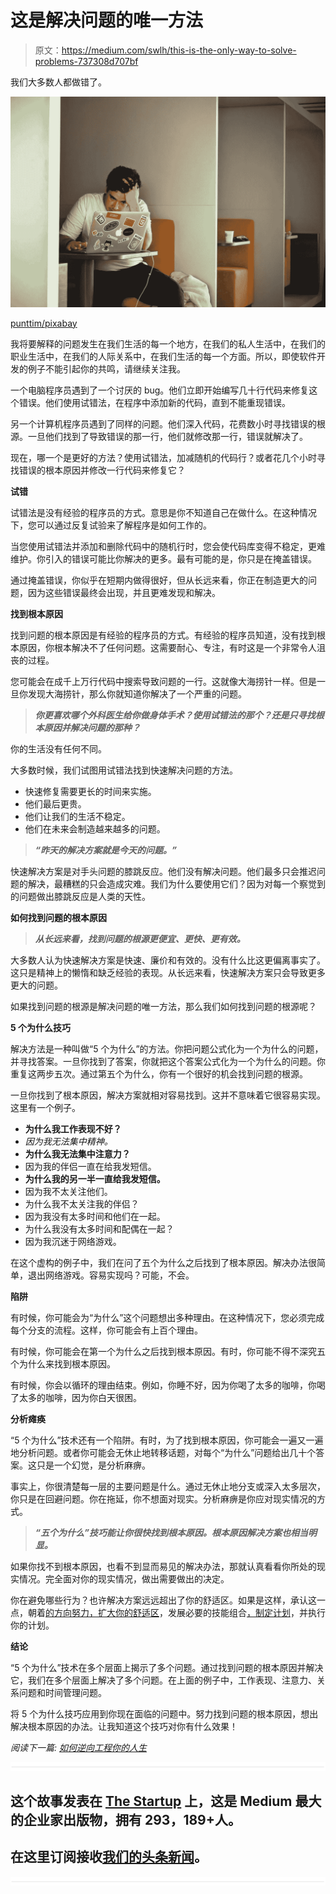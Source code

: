 # 这是解决问题的唯一方法

> 原文：<https://medium.com/swlh/this-is-the-only-way-to-solve-problems-737308d707bf>

我们大多数人都做错了。

![](img/bb01fd5f74ac1a5e88875de01fd9cd72.png)

[punttim/pixabay](https://pixabay.com/en/man-boy-laptop-cafe-frustrated-1246277/)

我将要解释的问题发生在我们生活的每一个地方，在我们的私人生活中，在我们的职业生活中，在我们的人际关系中，在我们生活的每一个方面。所以，即使软件开发的例子不能引起你的共鸣，请继续关注我。

一个电脑程序员遇到了一个讨厌的 bug。他们立即开始编写几十行代码来修复这个错误。他们使用试错法，在程序中添加新的代码，直到不能重现错误。

另一个计算机程序员遇到了同样的问题。他们深入代码，花费数小时寻找错误的根源。一旦他们找到了导致错误的那一行，他们就修改那一行，错误就解决了。

现在，哪一个是更好的方法？使用试错法，加减随机的代码行？或者花几个小时寻找错误的根本原因并修改一行代码来修复它？

**试错**

试错法是没有经验的程序员的方式。意思是你不知道自己在做什么。在这种情况下，您可以通过反复试验来了解程序是如何工作的。

当您使用试错法并添加和删除代码中的随机行时，您会使代码库变得不稳定，更难维护。你引入的错误可能比你解决的更多。最有可能的是，你只是在掩盖错误。

通过掩盖错误，你似乎在短期内做得很好，但从长远来看，你正在制造更大的问题，因为这些错误最终会出现，并且更难发现和解决。

**找到根本原因**

找到问题的根本原因是有经验的程序员的方式。有经验的程序员知道，没有找到根本原因，你根本解决不了任何问题。这需要耐心、专注，有时这是一个非常令人沮丧的过程。

您可能会在成千上万行代码中搜索导致问题的一行。这就像大海捞针一样。但是一旦你发现大海捞针，那么你就知道你解决了一个严重的问题。

> ***你更喜欢哪个外科医生给你做身体手术？使用试错法的那个？还是只寻找根本原因并解决问题的那种？***

你的生活没有任何不同。

大多数时候，我们试图用试错法找到快速解决问题的方法。

*   快速修复需要更长的时间来实施。
*   他们最后更贵。
*   他们让我们的生活不稳定。
*   他们在未来会制造越来越多的问题。

> ***“昨天的解决方案就是今天的问题。”***

快速解决方案是对手头问题的膝跳反应。他们没有解决问题。他们最多只会推迟问题的解决，最糟糕的只会造成灾难。我们为什么要使用它们？因为对每一个察觉到的问题做出膝跳反应是人类的天性。

**如何找到问题的根本原因**

> ***从长远来看，找到问题的根源更便宜、更快、更有效。***

大多数人认为快速解决方案是快速、廉价和有效的。没有什么比这更偏离事实了。这只是精神上的懒惰和缺乏经验的表现。从长远来看，快速解决方案只会导致更多更大的问题。

如果找到问题的根源是解决问题的唯一方法，那么我们如何找到问题的根源呢？

**5 个为什么技巧**

解决方法是一种叫做“5 个为什么”的方法。你把问题公式化为一个为什么的问题，并寻找答案。一旦你找到了答案，你就把这个答案公式化为一个为什么的问题。你重复这两步五次。通过第五个为什么，你有一个很好的机会找到问题的根源。

一旦你找到了根本原因，解决方案就相对容易找到。这并不意味着它很容易实现。这里有一个例子。

*   **为什么我工作表现不好？**
*   *因为我无法集中精神。*
*   **为什么我无法集中注意力？**
*   因为我的伴侣一直在给我发短信。
*   **为什么我的另一半一直给我发短信。**
*   因为我不太关注他们。
*   为什么我不太关注我的伴侣？
*   因为我没有太多时间和他们在一起。
*   为什么我没有太多时间和配偶在一起？
*   因为我沉迷于网络游戏。

在这个虚构的例子中，我们在问了五个为什么之后找到了根本原因。解决办法很简单，退出网络游戏。容易实现吗？可能，不会。

**陷阱**

有时候，你可能会为“为什么”这个问题想出多种理由。在这种情况下，您必须完成每个分支的流程。这样，你可能会有上百个理由。

有时候，你可能会在第一个为什么之后找到根本原因。有时，你可能不得不深究五个为什么来找到根本原因。

有时候，你会以循环的理由结束。例如，你睡不好，因为你喝了太多的咖啡，你喝了太多的咖啡，因为你白天很困。

**分析瘫痪**

“5 个为什么”技术还有一个陷阱。有时，为了找到根本原因，你可能会一遍又一遍地分析问题。或者你可能会无休止地转移话题，对每个“为什么”问题给出几十个答案。这只是一个幻觉，是分析麻痹。

事实上，你很清楚每一层的主要问题是什么。通过无休止地分支或深入太多层次，你只是在回避问题。你在拖延，你不想面对现实。分析麻痹是你应对现实情况的方式。

> ***“五个为什么”技巧能让你很快找到根本原因。根本原因解决方案也相当明显。***

如果你找不到根本原因，也看不到显而易见的解决办法，那就认真看看你所处的现实情况。完全面对你的现实情况，做出需要做出的决定。

你在避免哪些行为？也许解决方案远远超出了你的舒适区。如果是这样，承认这一点，朝着[的方向努力，扩大你的舒适区](https://ideavisionaction.com/personal-development/how-to-cultivate-world-class-courage-in-a-single-year/)，发展必要的技能组合[，制定计划](https://ideavisionaction.com/personal-development/how-to-reverse-engineer-your-life/)，并执行你的计划。

**结论**

“5 个为什么”技术在多个层面上揭示了多个问题。通过找到问题的根本原因并解决它，我们在多个层面上解决了多个问题。在上面的例子中，工作表现、注意力、关系问题和时间管理问题。

将 5 个为什么技巧应用到你现在面临的问题中。努力找到问题的根本原因，想出解决根本原因的办法。让我知道这个技巧对你有什么效果！

*阅读下一篇:* [*如何逆向工程你的人生*](https://ideavisionaction.com/personal-development/how-to-reverse-engineer-your-life/)

![](img/731acf26f5d44fdc58d99a6388fe935d.png)

## 这个故事发表在 [The Startup](https://medium.com/swlh) 上，这是 Medium 最大的企业家出版物，拥有 293，189+人。

## 在这里订阅接收[我们的头条新闻](http://growthsupply.com/the-startup-newsletter/)。

![](img/731acf26f5d44fdc58d99a6388fe935d.png)